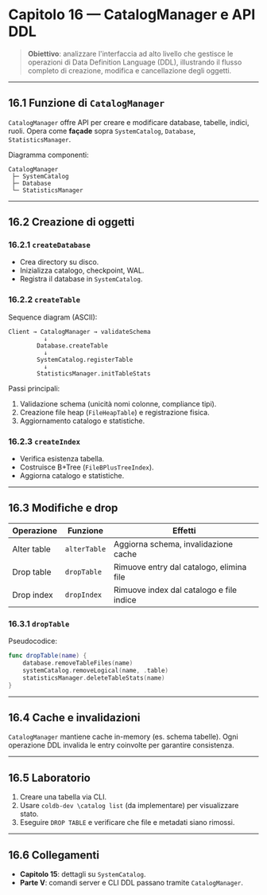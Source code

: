 # Capitolo 16 — CatalogManager e API DDL

> **Obiettivo**: analizzare l'interfaccia ad alto livello che gestisce le operazioni di Data Definition Language (DDL), illustrando il flusso completo di creazione, modifica e cancellazione degli oggetti.

---

## 16.1 Funzione di `CatalogManager`

`CatalogManager` offre API per creare e modificare database, tabelle, indici, ruoli. Opera come **façade** sopra `SystemCatalog`, `Database`, `StatisticsManager`.

Diagramma componenti:
```
CatalogManager
 ├─ SystemCatalog
 ├─ Database
 └─ StatisticsManager
```

---

## 16.2 Creazione di oggetti

### 16.2.1 `createDatabase`
- Crea directory su disco.
- Inizializza catalogo, checkpoint, WAL.
- Registra il database in `SystemCatalog`.

### 16.2.2 `createTable`
Sequence diagram (ASCII):
```
Client → CatalogManager → validateSchema
          ↓
        Database.createTable
          ↓
        SystemCatalog.registerTable
          ↓
        StatisticsManager.initTableStats
```

Passi principali:
1. Validazione schema (unicità nomi colonne, compliance tipi).
2. Creazione file heap (`FileHeapTable`) e registrazione fisica.
3. Aggiornamento catalogo e statistiche.

### 16.2.3 `createIndex`
- Verifica esistenza tabella.
- Costruisce B+Tree (`FileBPlusTreeIndex`).
- Aggiorna catalogo e statistiche.

---

## 16.3 Modifiche e drop

| Operazione | Funzione | Effetti |
|------------|----------|---------|
| Alter table | `alterTable` | Aggiorna schema, invalidazione cache |
| Drop table | `dropTable` | Rimuove entry dal catalogo, elimina file |
| Drop index | `dropIndex` | Rimuove index dal catalogo e file indice |

### 16.3.1 `dropTable`
Pseudocodice:
```swift
func dropTable(name) {
    database.removeTableFiles(name)
    systemCatalog.removeLogical(name, .table)
    statisticsManager.deleteTableStats(name)
}
```

---

## 16.4 Cache e invalidazioni

`CatalogManager` mantiene cache in-memory (es. schema tabelle). Ogni operazione DDL invalida le entry coinvolte per garantire consistenza.

---

## 16.5 Laboratorio

1. Creare una tabella via CLI.
2. Usare `coldb-dev \catalog list` (da implementare) per visualizzare stato.
3. Eseguire `DROP TABLE` e verificare che file e metadati siano rimossi.

---

## 16.6 Collegamenti
- **Capitolo 15**: dettagli su `SystemCatalog`.
- **Parte V**: comandi server e CLI DDL passano tramite `CatalogManager`.

